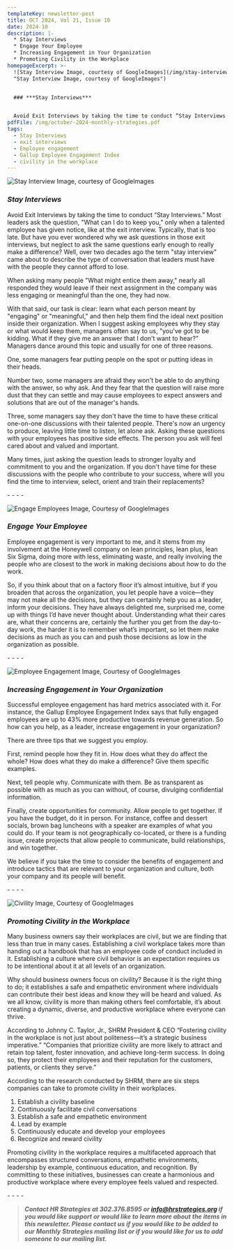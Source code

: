 ```yaml
---
templateKey: newsletter-post
title: OCT 2024, Vol 21, Issue 10
date: 2024-10
description: |-
  * Stay Interviews
  * Engage Your Employee
  * Increasing Engagement in Your Organization
  * Promoting Civility in the Workplace
homepageExcerpt: >-
  ![Stay Interview Image, courtesy of GoogleImages](/img/stay-interview.jpg
  "Stay Interview Image, courtesy of GoogleImages")


  ### ***Stay Interviews***


  Avoid Exit Interviews by taking the time to conduct “Stay Interviews.” Most leaders ask the question, "What can I do to keep you," only when a talented employee has given notice, like at the exit interview. Typically, that is too late. But have you ever wondered why we ask questions in those exit interviews, but neglect to ask the same questions early enough to really make a difference?
pdfFile: /img/october-2024-monthly-strategies.pdf
tags:
  - Stay Interviews
  - exit interviews
  - Employee engagement
  - Gallup Employee Engagement Index
  - civility in the workplace
---
```

![Stay Interview Image, courtesy of GoogleImages](/img/stay-interview.jpg "Stay Interview Image, courtesy of GoogleImages")

### ***Stay Interviews***

Avoid Exit Interviews by taking the time to conduct “Stay Interviews.” Most leaders ask the question, "What can I do to keep you," only when a talented employee has given notice, like at the exit interview. Typically, that is too late. But have you ever wondered why we ask questions in those exit interviews, but neglect to ask the same questions early enough to really make a difference? Well, over two decades ago the term "stay interview" came about to describe the type of conversation that leaders must have with the people they cannot afford to lose.

When asking many people "What might entice them away," nearly all responded they would leave if their next assignment in the company was less engaging or meaningful than the one, they had now.

With that said, our task is clear: learn what each person meant by "engaging" or "meaningful," and then help them find the ideal next position inside their organization. When I suggest asking employees why they stay or what would keep them, managers often say to us, "you've got to be kidding. What if they give me an answer that I don't want to hear?" Managers dance around this topic and usually for one of three reasons.

One, some managers fear putting people on the spot or putting ideas in their heads.

Number two, some managers are afraid they won't be able to do anything with the answer, so why ask. And they fear that the question will raise more dust that they can settle and may cause employees to expect answers and solutions that are out of the manager's hands.

Three, some managers say they don't have the time to have these critical one-on-one discussions with their talented people. There's now an urgency to produce, leaving little time to listen, let alone ask. Asking these questions with your employees has positive side effects. The person you ask will feel cared about and valued and important.

Many times, just asking the question leads to stronger loyalty and commitment to you and the organization. If you don't have time for these discussions with the people who contribute to your success, where will you find the time to interview, select, orient and train their replacements?

\-﻿ - - -

![Engage Employees Image, Courtesy of GoogleImages](/img/engage-employees.jpg "Engage Employees Image, Courtesy of GoogleImages")

### ***Engage Your Employee***

Employee engagement is very important to me, and it stems from my involvement at the Honeywell company on lean principles, lean plus, lean Six Sigma, doing more with less, eliminating waste, and really involving the people who are closest to the work in making decisions about how to do the work.

So, if you think about that on a factory floor it’s almost intuitive, but if you broaden that across the organization, you let people have a voice—they may not make all the decisions, but they can certainly help you as a leader, inform your decisions. They have always delighted me, surprised me, come up with things I’d have never thought about. Understanding what their cares are, what their concerns are, certainly the further you get from the day-to-day work, the harder it is to remember what’s important, so let them make decisions as much as you can and push those decisions as low in the organization as possible.

\-﻿ - - -

![Employee Engagement Image, Courtesy of GoogleImages](/img/employee-engagement2.jpg "Employee Engagement Image, Courtesy of GoogleImages")

### ***Increasing Engagement in Your Organization***

Successful employee engagement has hard metrics associated with it. For instance, the Gallup Employee Engagement Index says that fully engaged employees are up to 43% more productive towards revenue generation. So how can you help, as a leader, increase engagement in your organization?

There are three tips that we suggest you employ.

First, remind people how they fit in. How does what they do affect the whole? How does what they do make a difference? Give them specific examples.

Next, tell people why. Communicate with them. Be as transparent as possible with as much as you can without, of course, divulging confidential information.

Finally, create opportunities for community. Allow people to get together. If you have the budget, do it in person. For instance, coffee and dessert socials, brown bag luncheons with a speaker are examples of what you could do. If your team is not geographically co-located, or there is a funding issue, create projects that allow people to communicate, build relationships, and win together.

We believe if you take the time to consider the benefits of engagement and introduce tactics that are relevant to your organization and culture, both your company and its people will benefit.

\-﻿ - - -

![Civility Image, Courtesy of GoogleImages](/img/workplace-civility.jpg "Civility Image, Courtesy of GoogleImages")

### ***Promoting Civility in the Workplace***

Many business owners say their workplaces are civil, but we are finding that less than true in many cases. Establishing a civil workplace takes more than handing out a handbook that has an employee code of conduct included in it. Establishing a culture where civil behavior is an expectation requires us to be intentional about it at all levels of an organization.

Why should business owners focus on civility? Because it is the right thing to do; it establishes a safe and empathetic environment where individuals can contribute their best ideas and know they will be heard and valued. As we all know, civility is more than making others feel comfortable, it’s about creating a dynamic, diverse, and productive workplace where everyone can thrive.

According to Johnny C. Taylor, Jr., SHRM President & CEO “Fostering civility in the workplace is not just about politeness—it’s a strategic business imperative.” “Companies that prioritize civility are more likely to attract and retain top talent, foster innovation, and achieve long-term success. In doing so, they protect their employees and their reputation for the customers, patients, or clients they serve.”

According to the research conducted by SHRM, there are six steps companies can take to promote civility in their workplaces.

1. Establish a civility baseline
2. Continuously facilitate civil conversations
3. Establish a safe and empathetic environment
4. Lead by example
5. Continuously educate and develop your employees
6. Recognize and reward civility

Promoting civility in the workplace requires a multifaceted approach that encompasses structured conversations, empathetic environments, leadership by example, continuous education, and recognition. By committing to these initiatives, businesses can create a harmonious and productive workplace where every employee feels valued and respected.

\-﻿ - - -

> ***Contact HR Strategies at 302.376.8595 or info@hrstrategies.org if you would like support or would like to learn more about the items in this newsletter. Please contact us if you would like to be added to our Monthly Strategies mailing list or if you would like for us to add someone to our mailing list.***